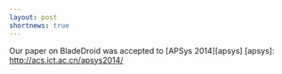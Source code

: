 ```yaml
---
layout: post
shortnews: true
---
```

Our paper on BladeDroid was accepted to [APSys 2014][apsys]
[apsys]: http://acs.ict.ac.cn/apsys2014/
